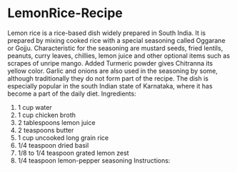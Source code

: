 # LemonRice-Recipe
Lemon rice is a rice-based dish widely prepared in South India. It is prepared by mixing cooked rice with a special seasoning called Oggarane or Gojju. Characteristic for the seasoning are mustard seeds, fried lentils, peanuts, curry leaves, chillies, lemon juice and other optional items such as scrapes of unripe mango. Added Turmeric powder gives Chitranna its yellow color. Garlic and onions are also used in the seasoning by some, although traditionally they do not form part of the recipe. The dish is especially popular in the south Indian state of Karnataka, where it has become a part of the daily diet.
Ingredients:
1. 1 cup water
2. 1 cup chicken broth
3. 2 tablespoons lemon juice
4. 2 teaspoons butter
5. 1 cup uncooked long grain rice
6. 1/4 teaspoon dried basil
7. 1/8 to 1/4 teaspoon grated lemon zest
8. 1/4 teaspoon lemon-pepper seasoning
Instructions:
